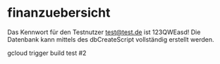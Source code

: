 # finanzuebersicht
Das Kennwort für den Testnutzer test@test.de ist 123QWEasd!
Die Datenbank kann mittels des dbCreateScript vollständig erstellt werden.

gcloud trigger build test #2
